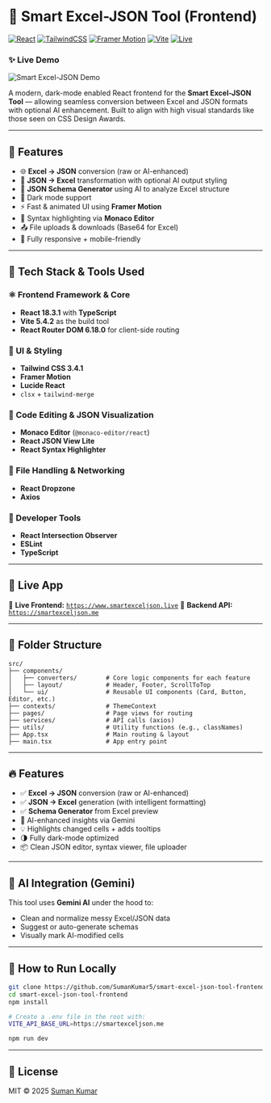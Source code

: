 # 🧠 Smart Excel-JSON Tool (Frontend)

[![React](https://img.shields.io/badge/React-18-blue?logo=react)](https://reactjs.org/)
[![TailwindCSS](https://img.shields.io/badge/TailwindCSS-3.4-06B6D4?logo=tailwindcss)](https://tailwindcss.com/)
[![Framer Motion](https://img.shields.io/badge/Framer--Motion-Animation-EF6C00?logo=framer)](https://www.framer.com/motion/)
[![Vite](https://img.shields.io/badge/Vite-Built--with-646CFF?logo=vite)](https://vitejs.dev/)
[![Live](https://img.shields.io/badge/Live-smartexceljson.live-success?logo=vercel)](https://www.smartexceljson.live/)


### ✨ Live Demo

![Smart Excel-JSON Demo](./public/demo.gif)

A modern, dark-mode enabled React frontend for the **Smart Excel-JSON Tool** — allowing seamless conversion between Excel and JSON formats with optional AI enhancement. Built to align with high visual standards like those seen on CSS Design Awards.

---

## 🌟 Features

- 🌐 **Excel → JSON** conversion (raw or AI-enhanced)
- 📄 **JSON → Excel** transformation with optional AI output styling
- 🧠 **JSON Schema Generator** using AI to analyze Excel structure
- 🎨 Dark mode support
- ⚡ Fast & animated UI using **Framer Motion**
- 🧩 Syntax highlighting via **Monaco Editor**
- 📤 File uploads & downloads (Base64 for Excel)
- 📱 Fully responsive + mobile-friendly

---

## 🧰 Tech Stack & Tools Used

### ⚛️ Frontend Framework & Core
- **React 18.3.1** with **TypeScript**
- **Vite 5.4.2** as the build tool
- **React Router DOM 6.18.0** for client-side routing

### 🎨 UI & Styling
- **Tailwind CSS 3.4.1**
- **Framer Motion**
- **Lucide React**
- `clsx` + `tailwind-merge`

### 🧠 Code Editing & JSON Visualization
- **Monaco Editor** (`@monaco-editor/react`)
- **React JSON View Lite**
- **React Syntax Highlighter**

### 📂 File Handling & Networking
- **React Dropzone**
- **Axios**

### 🎯 Developer Tools
- **React Intersection Observer**
- **ESLint**
- **TypeScript**

---

## 🚀 Live App

🔗 **Live Frontend:** [`https://www.smartexceljson.live`](https://www.smartexceljson.live) 
🔗 **Backend API:** [`https://smartexceljson.me`](https://smartexceljson.me)

---

## 📁 Folder Structure

```
src/
├── components/
│   ├── converters/        # Core logic components for each feature
│   ├── layout/            # Header, Footer, ScrollToTop
│   └── ui/                # Reusable UI components (Card, Button, Editor, etc.)
├── contexts/              # ThemeContext
├── pages/                 # Page views for routing
├── services/              # API calls (axios)
├── utils/                 # Utility functions (e.g., classNames)
├── App.tsx                # Main routing & layout
├── main.tsx               # App entry point
```

---

## 🔥 Features

- ✅ **Excel → JSON** conversion (raw or AI-enhanced)
- ✅ **JSON → Excel** generation (with intelligent formatting)
- ✅ **Schema Generator** from Excel preview
- 🧠 AI-enhanced insights via Gemini
- 💡 Highlights changed cells + adds tooltips
- 🌗 Fully dark-mode optimized
- 📦 Clean JSON editor, syntax viewer, file uploader

---

## 🧪 AI Integration (Gemini)

This tool uses **Gemini AI** under the hood to:
- Clean and normalize messy Excel/JSON data
- Suggest or auto-generate schemas
- Visually mark AI-modified cells

---

## 📜 How to Run Locally

```bash
git clone https://github.com/SumanKumar5/smart-excel-json-tool-frontend.git
cd smart-excel-json-tool-frontend
npm install

# Create a .env file in the root with:
VITE_API_BASE_URL=https://smartexceljson.me

npm run dev
```

---

## 📄 License

MIT © 2025 [Suman Kumar](https://github.com/sumankumar5)
